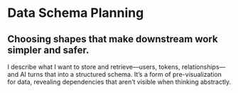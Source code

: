 # Data Schema Planning

## Choosing shapes that make downstream work simpler and safer.

I describe what I want to store and retrieve—users, tokens, relationships—and AI turns that into a structured schema. It’s a form of pre-visualization for data, revealing dependencies that aren’t visible when thinking abstractly.
